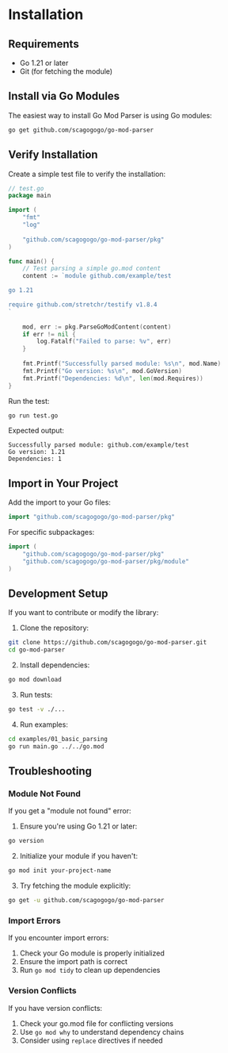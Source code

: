 # Installation

## Requirements

- Go 1.21 or later
- Git (for fetching the module)

## Install via Go Modules

The easiest way to install Go Mod Parser is using Go modules:

```bash
go get github.com/scagogogo/go-mod-parser
```

## Verify Installation

Create a simple test file to verify the installation:

```go
// test.go
package main

import (
    "fmt"
    "log"
    
    "github.com/scagogogo/go-mod-parser/pkg"
)

func main() {
    // Test parsing a simple go.mod content
    content := `module github.com/example/test

go 1.21

require github.com/stretchr/testify v1.8.4
`
    
    mod, err := pkg.ParseGoModContent(content)
    if err != nil {
        log.Fatalf("Failed to parse: %v", err)
    }
    
    fmt.Printf("Successfully parsed module: %s\n", mod.Name)
    fmt.Printf("Go version: %s\n", mod.GoVersion)
    fmt.Printf("Dependencies: %d\n", len(mod.Requires))
}
```

Run the test:

```bash
go run test.go
```

Expected output:
```
Successfully parsed module: github.com/example/test
Go version: 1.21
Dependencies: 1
```

## Import in Your Project

Add the import to your Go files:

```go
import "github.com/scagogogo/go-mod-parser/pkg"
```

For specific subpackages:

```go
import (
    "github.com/scagogogo/go-mod-parser/pkg"
    "github.com/scagogogo/go-mod-parser/pkg/module"
)
```

## Development Setup

If you want to contribute or modify the library:

1. Clone the repository:
```bash
git clone https://github.com/scagogogo/go-mod-parser.git
cd go-mod-parser
```

2. Install dependencies:
```bash
go mod download
```

3. Run tests:
```bash
go test -v ./...
```

4. Run examples:
```bash
cd examples/01_basic_parsing
go run main.go ../../go.mod
```

## Troubleshooting

### Module Not Found

If you get a "module not found" error:

1. Ensure you're using Go 1.21 or later:
```bash
go version
```

2. Initialize your module if you haven't:
```bash
go mod init your-project-name
```

3. Try fetching the module explicitly:
```bash
go get -u github.com/scagogogo/go-mod-parser
```

### Import Errors

If you encounter import errors:

1. Check your Go module is properly initialized
2. Ensure the import path is correct
3. Run `go mod tidy` to clean up dependencies

### Version Conflicts

If you have version conflicts:

1. Check your go.mod file for conflicting versions
2. Use `go mod why` to understand dependency chains
3. Consider using `replace` directives if needed
